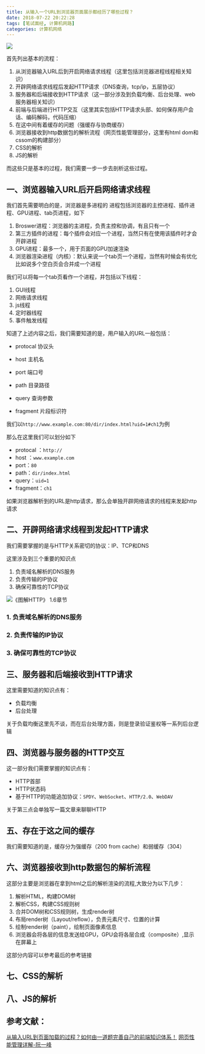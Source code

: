 ```yaml
---
title: 从输入一个URL到浏览器页面展示都经历了哪些过程？
date: 2018-07-22 20:22:28
tags: [笔试面经, 计算机网路]
categories: 计算机网络
---
```

![](https://wave-1253805456.cos.ap-chengdu.myqcloud.com/WaveBlog/2018072502.jpg)
<!-- more -->
首先列出基本的流程：

1. 从浏览器输入URL后到开启网络请求线程（这里包括浏览器进程线程相关知识）
2. 开辟网络请求线程后发起HTTP请求（DNS查询，tcp/ip，五层协议）
3. 服务器和后端接收到HTTP请求（这一部分涉及到负载均衡、后台处理、web服务器相关知识）
4. 前端与后端进行HTTP交互（这里其实包括HTTP请求头部、如何保存用户会话、编码解码，代码压缩）
5. 在这中间有着缓存的问题（强缓存与协商缓存）
6. 浏览器接收到http数据包的解析流程（网页性能管理部分，这里有html dom和cssom的构建部分）
7. CSS的解析
8. JS的解析

而这些只是基本的过程，我们需要一步一步去剖析这些过程。

## 一、浏览器输入URL后开启网络请求线程

我们首先需要明白的是，浏览器是多进程的
进程包括浏览器的主控进程、插件进程、GPU进程、tab页进程，如下
1. Broswer进程：浏览器的主进程，负责主控和协调，有且只有一个
2. 第三方插件的进程：每个插件会对应一个进程，当然只有在使用该插件时才会开辟进程
3. GPU进程：最多一个，用于页面的GPU加速渲染
4. 浏览器渲染进程（内核）：默认来说一个tab页一个进程，当然有时候会有优化比如说多个空白页会合并成一个进程

我们可以将每一个tab页看作一个进程，并包括以下线程：
1. GUI线程
2. 网络请求线程
3. js线程
4. 定时器线程
5. 事件触发线程

知道了上述内容之后，我们需要知道的是，用户输入的URL一般包括：

* protocal 协议头

* host 主机名

* port 端口号

* path 目录路径

* query 查询参数

* fragment 片段标识符

我们以` http://www.example.com:80/dir/index.html?uid=1#ch1 `为例

那么在这里我们可以划分如下

* protocal ：`http://`
* host ：`www.example.com`
* port：`80`
* path：`dir/index.html`
* query：`uid=1`
* fragment：`ch1`

如果浏览器解析到的URL是http请求，那么会单独开辟网络请求的线程来发起http请求

## 二、开辟网络请求线程到发起HTTP请求

我们需要掌握的是与HTTP关系密切的协议：IP、TCP和DNS

这里涉及到三个重要的知识点

1. 负责域名解析的DNS服务
2. 负责传输的IP协议
3. 确保可靠性的TCP协议

![《图解HTTP》 1.6章节](http://otqkq32hb.bkt.clouddn.com/20180722_01.png)

### 1. 负责域名解析的DNS服务



### 2. 负责传输的IP协议



### 3. 确保可靠性的TCP协议



## 三、服务器和后端接收到HTTP请求

这里需要知道的知识点有：

* 负载均衡
* 后台处理

关于负载均衡这里先不谈，而在后台处理方面，则是登录验证鉴权等一系列后台逻辑

## 四、浏览器与服务器的HTTP交互

这一部分我们需要掌握的知识点有：

* HTTP首部
* HTTP状态码
* 基于HTTP的功能追加协议：`SPDY`、`WebSocket`、`HTTP/2.0`、`WebDAV`

关于第三点会单独写一篇文章来聊聊HTTP

## 五、存在于这之间的缓存

我们需要知道的是，缓存分为强缓存（200 from cache）和弱缓存（304）

## 六、浏览器接收到http数据包的解析流程

这部分主要是浏览器在拿到html之后的解析渲染的流程,大致分为以下几步：

1. 解析HTML，构建DOM树
2. 解析CSS，构建CSS规则树
3. 合并DOM树和CSS规则树，生成render树
4. 布局render树（Layout/reflow），负责元素尺寸、位置的计算
5. 绘制render树（paint），绘制页面像素信息
6. 浏览器会将各层的信息发送给GPU，GPU会将各层合成（composite）,显示在屏幕上

这部分内容可以参考最后的参考链接


## 七、CSS的解析


## 八、JS的解析


## 参考文献：

[从输入URL到页面加载的过程？如何由一道题完善自己的前端知识体系！](https://zhuanlan.zhihu.com/p/34453198?group_id=957277540147056640)
[网页性能管理详解-阮一峰](http://www.ruanyifeng.com/blog/2015/09/web-page-performance-in-depth.html)